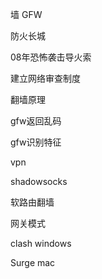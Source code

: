 墙 GFW 

防火长城



08年恐怖袭击导火索

建立网络审查制度



翻墙原理



gfw返回乱码

gfw识别特征





vpn

shadowsocks

软路由翻墙

网关模式

clash windows

Surge  mac

